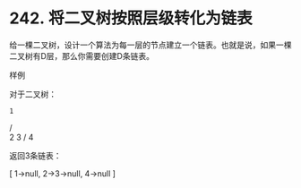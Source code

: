 # 242. 将二叉树按照层级转化为链表

给一棵二叉树，设计一个算法为每一层的节点建立一个链表。也就是说，如果一棵二叉树有D层，那么你需要创建D条链表。

样例

对于二叉树：

    1
   / \
  2   3
 /
4

返回3条链表：

[
  1->null,
  2->3->null,
  4->null
]
 
